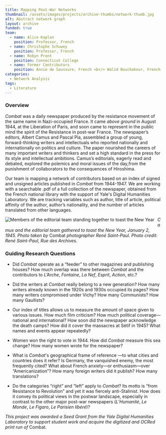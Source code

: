 ```yaml
---
title: Mapping Post-War Networks
thumbnail: /assets/images/projects/archive-thumbs/network-thumb.jpg
alt: Abstract network graph
layout: archive
funded: true
team:
  - name: Alice Kaplan
    position: Professor, French
  - name: Christophe Schuwey
    position: Professor, French
  - name: Robyn Pront
    position: Connecticut College
  - name: Former Contributors
    position: Annie de Saussure, French <br/> Walid Bouchakour, French <br/> Raphael Veron, Yale College
categories:
  - Network Analysis
tags:
  - Literature
---
```


### Overview

*Combat* was a daily newspaper produced by the resistance movement of the same name in Nazi-occupied France. It came *above ground* in August 1944, at the Liberation of Paris, and soon came to represent in the public mind the spirit of the Resistance in post-war France. The newspaper’s editors, Albert Camus and Pascal Pia, assembled a group of young, forward-thinking writers and intellectuals who reported nationally and internationally on politics and culture. The paper nourished the careers of many important writers and thinkers and set a high standard in the press for its style and intellectual ambitions. Camus’s editorials, eagerly read and debated, explored the polemics  and moral issues of the day,from the punishment of collaborators to the consequences of Hiroshima.   

Our team is mapping a network of contributors based on an index of signed and unsigned articles published in *Combat* from 1944-1947. We are working with a searchable .pdf of a full collection of the newspaper, obtained from the French national library with the support of Yale's Digital Humanities Laboratory. We are tracking variables such as author, title of article, political affinity of the author, author’s nationality, and the number of articles translated from other languages.  

<img src='{{site.baseurl}}/assets/images/projects/project-extras/combat-team.jpg'
     alt='Members of the editorial team standing together to toast the New Year'
     style='float: left; margin-right: 10px; padding-bottom: 10px' />
*Camus and the editorial team gathered to toast the New Year, January 2, 1945. Photo taken by* Combat *photographer René Saint-Paul. Photo credit: René Saint-Paul, Rue des Archives*.

### Guiding Research Questions

- Did *Combat*  operate as a “feeder” to other magazines and publishing houses? How much overlap was there between *Combat* and the contributors to *L’Arche*, *Fontaine*, *La Nef*, *Esprit*, *Action*, etc.?

- Did the writers at *Combat* really belong to a new generation? How many writers already known in the 1920s and 1930s occupied its pages? How many writers compromised under Vichy? How many Communists? How many Gaullists?

- Our index of titles allows us to measure the amount of space given to various issues. How much film criticism? How much political coverage—national and international? How soon did the newspaper acknowledge the death camps? How did it cover the massacres at Sétif in 1945? What names and events appear repeatedly? 

- Women won the right to vote in 1944. How did *Combat* measure this sea change? How many women wrote for the newspaper?

- What is *Combat*'s geographical frame of reference —to what cities and countries does it refer? Is Germany, the vanquished enemy, the most frequently cited? What about French anxiety—or enthusiasm—over “Americanization”? How many foreign writers did it publish? How many translations?

- Do the categories “right” and “left” apply to *Combat*? Its motto is “from Resistance to Revolution” and yet it was fiercely anti-Stalinist.  How does it convey its political views in the postwar landscape, especially in contrast to the other major post-war newspapers (*L’Humanité*, *Le Monde*, *Le Figaro*, *Le Parisien libéré*)?  

*This project was awarded a Seed Grant from the Yale Digital Humanities Laboratory to support student work and acquire the digitized and OCRed print run of* Combat.

